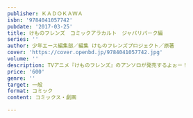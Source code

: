 ```yaml
---
publisher: ＫＡＤＯＫＡＷＡ
isbn: '9784041057742'
pubdate: '2017-03-25'
title: けものフレンズ　コミックアラカルト　ジャパリパーク編
series: ''
author: 少年エース編集部／編集 けものフレンズプロジェクト／原著
cover: 'https://cover.openbd.jp/9784041057742.jpg'
volume: ''
description: TVアニメ『けものフレンズ』のアンソロが発売するよぉー！
price: '600'
genre: ''
target: 一般
format: コミック
content: コミックス・劇画

---
```

